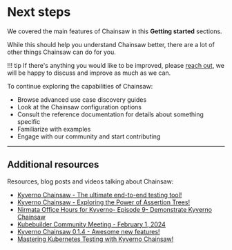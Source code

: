 # Next steps

We covered the main features of Chainsaw in this **Getting started** sections.

While this should help you understand Chainsaw better, there are a lot of other things Chainsaw can do for you.

!!! tip
    If there's anything you would like to be improved, please [reach out](../community.md), we will be happy to discuss and improve as much as we can.

To continue exploring the capabilities of Chainsaw:

- Browse advanced use case discovery guides
- Look at the Chainsaw configuration options
- Consult the reference documentation for details about something specific
- Familiarize with examples
- Engage with our community and start contributing

---

## Additional resources

Resources, blog posts and videos talking about Chainsaw:

- [Kyverno Chainsaw - The ultimate end-to-end testing tool!](https://kyverno.io/blog/2023/12/12/kyverno-chainsaw-the-ultimate-end-to-end-testing-tool/)
- [Kyverno Chainsaw - Exploring the Power of Assertion Trees!](https://kyverno.io/blog/2023/12/13/kyverno-chainsaw-exploring-the-power-of-assertion-trees/)
- [Nirmata Office Hours for Kyverno- Episode 9- Demonstrate Kyverno Chainsaw](https://www.youtube.com/watch?v=IrIteTTjlbU)
- [Kubebuilder Community Meeting - February 1, 2024](https://www.youtube.com/watch?v=Ejof-wtAdQM)
- [Kyverno Chainsaw 0.1.4 - Awesome new features!](https://kyverno.io/blog/2024/02/15/kyverno-chainsaw-0.1.4-awesome-new-features/)
- [Mastering Kubernetes Testing with Kyverno Chainsaw!](https://youtu.be/hQJWGzogIiI)
